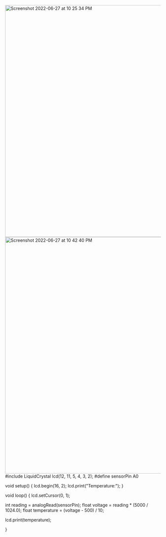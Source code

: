<img width="749" alt="Screenshot 2022-06-27 at 10 25 34 PM" src="https://user-images.githubusercontent.com/107427258/176012595-8be2030d-d749-4e42-80b7-2c2a94fdd938.png">
<img width="764" alt="Screenshot 2022-06-27 at 10 42 40 PM" src="https://user-images.githubusercontent.com/107427258/176012654-ca8c32ce-1d28-4cd3-9cd7-2b6231644605.png">
#include <LiquidCrystal.h>
LiquidCrystal lcd(12, 11, 5, 4, 3, 2);
#define sensorPin A0

void setup() {
  lcd.begin(16, 2);
  lcd.print("Temperature:");
}

void loop() {
  lcd.setCursor(0, 1);  
  
  int reading = analogRead(sensorPin);
  float voltage = reading * (5000 / 1024.0);
  float temperature = (voltage - 500) / 10;
  
  lcd.print(temperature);
  
}
 
